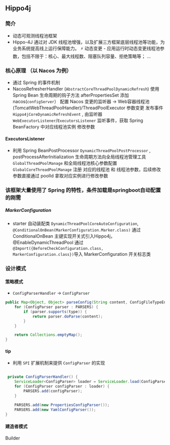 ## Hippo4j 

### 简介
* 动态可观测线程池框架
* Hippo-4J 通过对 JDK 线程池增强，以及扩展三方框架底层线程池等功能，为业务系统提高线上运行保障能力。
⚡️ 动态变更 - 应用运行时动态变更线程池参数，包括不限于：核心、最大线程数、阻塞队列容量、拒绝策略等；
...

### 核心原理 （以 Nacos 为例）
* 通过 Spring 的事件机制 
* NacosRefresherHandler (`AbstractCoreThreadPoolDynamicRefresh`) 使用 Spring Bean 生命周期的钩子方法 afterPropertiesSet 添加 nacos(`configServer`） 配置 Nacos 变更的监听器 ->  Web容器线程池(TomcatWebThreadPoolHandler)/ThreadPoolExecutor 参数变更 发布事件 `Hippo4jCoreDynamicRefreshEvent` , 由监听器 `WebExecutorListener`/`ExecutorsListener` 监听事件，获取 Spring BeanFactory 中对应线程池实例 修改参数

#### ExecutorsListener
* 利用 Spring BeanPostProcessor `DynamicThreadPoolPostProcessor` , postProcessAfterInitialization 生命周期方法向全局线程池管理工具 `GlobalThreadPoolManage` 和全局线程池核心参数配置 `GlobalCoreThreadPoolManage` 注册 对应的线程池 和 线程池参数，后续修改参数直接通过 poolId 拿取对应实例进行修改参数


### 该框架大量使用了 Spring 的特性，条件加载是springboot自动配置的刚需

##### MarkerConfiguration
* starter 自动装配类 `DynamicThreadPoolCoreAutoConfiguration`, `@ConditionalOnBean(MarkerConfiguration.Marker.class)` 通过 ConditionalOnBean 主键实现开关式引入Hippo4j，@EnableDynamicThreadPool 通过 `@Import({BeforeCheckConfiguration.class, MarkerConfiguration.class})`导入 MarkerConfiguration 开关标志类



### 设计模式 

#### 策略模式

* `ConfigParserHandler` -> `ConfigParser` 
```java
public Map<Object, Object> parseConfig(String content, ConfigFileTypeEnum type) throws IOException {
	for (ConfigParser parser : PARSERS) {
	    if (parser.supports(type)) {
	        return parser.doParse(content);
	    }
	}

	return Collections.emptyMap();
}
```

#### tip 
* 利用 `SPI` 扩展机制来提供 `ConfigParser` 的实现
```java

 private ConfigParserHandler() {
    ServiceLoader<ConfigParser> loader = ServiceLoader.load(ConfigParser.class);
    for (ConfigParser configParser : loader) {
        PARSERS.add(configParser);
    }

    PARSERS.add(new PropertiesConfigParser());
    PARSERS.add(new YamlConfigParser());
}
```

#### 建造者模式

Builder